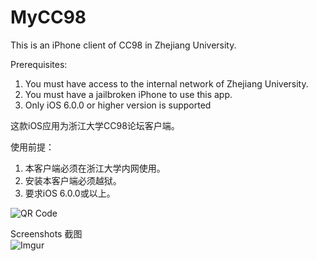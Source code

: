 MyCC98
======

This is an iPhone client of CC98 in Zhejiang University.  

Prerequisites:  
1. You must have access to the internal network of Zhejiang University.  
2. You must have a jailbroken iPhone to use this app.  
3. Only iOS 6.0.0 or higher version is supported

这款iOS应用为浙江大学CC98论坛客户端。  

使用前提：  
1. 本客户端必须在浙江大学内网使用。  
2. 安装本客户端必须越狱。  
3. 要求iOS 6.0.0或以上。

![QR Code](http://i.imgur.com/n7XGyWB.png)


Screenshots 截图  
![Imgur](http://i.imgur.com/aV5RvSw.png)

